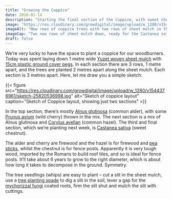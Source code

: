 ```yaml
---
title: "Growing the Coppice"
date: 2018-01-14
description: "Starting the final section of the Coppice, with sweet chestnut to be planted soon"
image: "https://res.cloudinary.com/growdigital/image/upload/w_1280/v1544376909/coppice-39653194582.jpg"
imageAlt: "New rows of coppice trees with two rows of sheet mulch in the foreground"
imageCap: "Two new rows of sheet mulch down, ready for the Castanea sativa (sweet chestnut) coppice"
draft: false
---
```


We’re very lucky to have the space to plant a coppice for our woodburners. Today was spent laying down 1 metre wide [Yuzet woven sheet mulch](https://www.ebay.co.uk/itm/Yuzet-100g-1m-wide-weed-control-fabric-ground-cover-membrane-landscape-Driveway/112634340431) with [15cm plastic ground cover pegs](https://www.ebay.co.uk/itm/20-to-600-6-INCH-PLASTIC-GROUND-COVER-PEGS-FOR-FLEECE-PONDs-WEED-CONTROL/202163308968?hash=item2f11df49a8:m:mYhxW87TsxvlkIrcc5iEAaA). In each section there are 3 rows, 1 metre apart, and the trees are planted 2 metres apart along the sheet mulch. Each section is 3 metres apart. Here, let me draw you a simple sketch:

{{< figure src="https://res.cloudinary.com/growdigital/image/upload/w_1280/v1544376961/sketch-25820536998.jpg" alt="Sketch of coppice layout" caption="Sketch of Coppice layout, showing just two sections" >}}

In the top section, there’s mostly [Alnus glutinosa](http://www.pfaf.org/user/Plant.aspx?LatinName=Alnus+glutinosa) (common alder), with some [Prunus avium](http://www.pfaf.org/USER/Plant.aspx?LatinName=Prunus+avium) (wild cherry) thrown in the mix. The next section is a mix of Alnus glutinosa and [Corylus avellan](http://pfaf.org/user/plant.aspx?LatinName=Corylus+avellana) (common hazel). The third and final section, which we’re planting next week, is [Castanea sativa](http://www.pfaf.org/user/plant.aspx?LatinName=Castanea+sativa) (sweet chestnut).

The alder and cherry are firewood and the hazel is for firewood and [pea sticks](https://www.merriam-webster.com/dictionary/pea-stick), whilst the chestnut is for fence posts. Apparently it is very tough wood, imported by the Romans to build roof tiles, and so is ideal for fence posts. It’ll take about 6 years to grow to the right diameter, which is about how long it takes to decompose in the ground. Symmetry.

The tree seedlings (whips) are easy to plant – cut a slit in the sheet mulch, use a [tree planting spade](https://www.amazon.co.uk/gp/product/B000KKQW48/) to dig a slit in the soil, lever a gap for the [mychorizzal fungi](http://chaosfungorum.co.uk/?product_cat=forest-garden-mix) coated roots, firm the slit shut and mulch the slit with cuttings.
